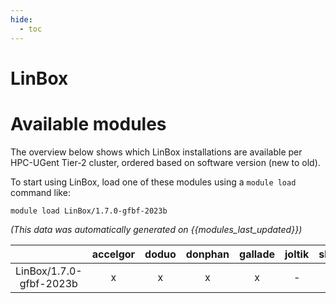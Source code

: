```yaml
---
hide:
  - toc
---
```


LinBox
======

# Available modules


The overview below shows which LinBox installations are available per HPC-UGent Tier-2 cluster, ordered based on software version (new to old).

To start using LinBox, load one of these modules using a `module load` command like:

```shell
module load LinBox/1.7.0-gfbf-2023b
```

*(This data was automatically generated on {{modules_last_updated}})*  

| |accelgor|doduo|donphan|gallade|joltik|shinx|skitty|
| :---: | :---: | :---: | :---: | :---: | :---: | :---: | :---: |
|LinBox/1.7.0-gfbf-2023b|x|x|x|x|-|x|x|
